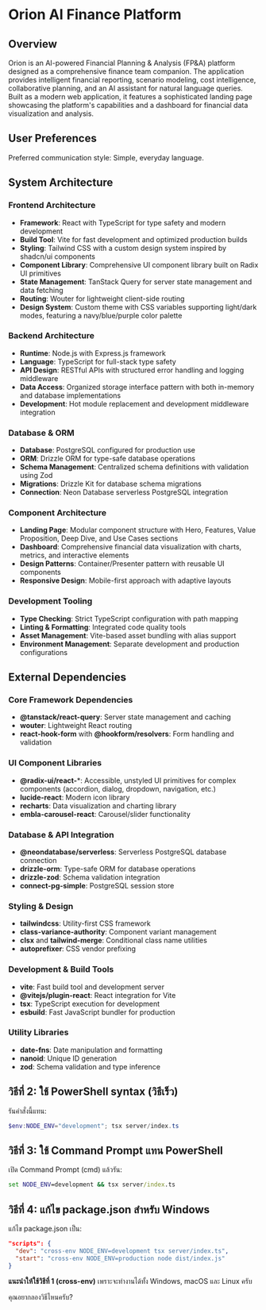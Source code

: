 # Orion AI Finance Platform

## Overview

Orion is an AI-powered Financial Planning & Analysis (FP&A) platform designed as a comprehensive finance team companion. The application provides intelligent financial reporting, scenario modeling, cost intelligence, collaborative planning, and an AI assistant for natural language queries. Built as a modern web application, it features a sophisticated landing page showcasing the platform's capabilities and a dashboard for financial data visualization and analysis.

## User Preferences

Preferred communication style: Simple, everyday language.

## System Architecture

### Frontend Architecture
- **Framework**: React with TypeScript for type safety and modern development
- **Build Tool**: Vite for fast development and optimized production builds
- **Styling**: Tailwind CSS with a custom design system inspired by shadcn/ui components
- **Component Library**: Comprehensive UI component library built on Radix UI primitives
- **State Management**: TanStack Query for server state management and data fetching
- **Routing**: Wouter for lightweight client-side routing
- **Design System**: Custom theme with CSS variables supporting light/dark modes, featuring a navy/blue/purple color palette

### Backend Architecture
- **Runtime**: Node.js with Express.js framework
- **Language**: TypeScript for full-stack type safety
- **API Design**: RESTful APIs with structured error handling and logging middleware
- **Data Access**: Organized storage interface pattern with both in-memory and database implementations
- **Development**: Hot module replacement and development middleware integration

### Database & ORM
- **Database**: PostgreSQL configured for production use
- **ORM**: Drizzle ORM for type-safe database operations
- **Schema Management**: Centralized schema definitions with validation using Zod
- **Migrations**: Drizzle Kit for database schema migrations
- **Connection**: Neon Database serverless PostgreSQL integration

### Component Architecture
- **Landing Page**: Modular component structure with Hero, Features, Value Proposition, Deep Dive, and Use Cases sections
- **Dashboard**: Comprehensive financial data visualization with charts, metrics, and interactive elements
- **Design Patterns**: Container/Presenter pattern with reusable UI components
- **Responsive Design**: Mobile-first approach with adaptive layouts

### Development Tooling
- **Type Checking**: Strict TypeScript configuration with path mapping
- **Linting & Formatting**: Integrated code quality tools
- **Asset Management**: Vite-based asset bundling with alias support
- **Environment Management**: Separate development and production configurations

## External Dependencies

### Core Framework Dependencies
- **@tanstack/react-query**: Server state management and caching
- **wouter**: Lightweight React routing
- **react-hook-form** with **@hookform/resolvers**: Form handling and validation

### UI Component Libraries
- **@radix-ui/react-***: Accessible, unstyled UI primitives for complex components (accordion, dialog, dropdown, navigation, etc.)
- **lucide-react**: Modern icon library
- **recharts**: Data visualization and charting library
- **embla-carousel-react**: Carousel/slider functionality

### Database & API Integration
- **@neondatabase/serverless**: Serverless PostgreSQL database connection
- **drizzle-orm**: Type-safe ORM for database operations
- **drizzle-zod**: Schema validation integration
- **connect-pg-simple**: PostgreSQL session store

### Styling & Design
- **tailwindcss**: Utility-first CSS framework
- **class-variance-authority**: Component variant management
- **clsx** and **tailwind-merge**: Conditional class name utilities
- **autoprefixer**: CSS vendor prefixing

### Development & Build Tools
- **vite**: Fast build tool and development server
- **@vitejs/plugin-react**: React integration for Vite
- **tsx**: TypeScript execution for development
- **esbuild**: Fast JavaScript bundler for production

### Utility Libraries
- **date-fns**: Date manipulation and formatting
- **nanoid**: Unique ID generation
- **zod**: Schema validation and type inference

## วิธีที่ 2: ใช้ PowerShell syntax (วิธีเร็ว)

รันคำสั่งนี้แทน:
```powershell
$env:NODE_ENV="development"; tsx server/index.ts
```

## วิธีที่ 3: ใช้ Command Prompt แทน PowerShell

เปิด Command Prompt (cmd) แล้วรัน:
```cmd
set NODE_ENV=development && tsx server/index.ts
```

## วิธีที่ 4: แก้ไข package.json สำหรับ Windows

แก้ไข package.json เป็น:
```json
"scripts": {
  "dev": "cross-env NODE_ENV=development tsx server/index.ts",
  "start": "cross-env NODE_ENV=production node dist/index.js"
}
```

**แนะนำให้ใช้วิธีที่ 1 (cross-env)** เพราะจะทำงานได้ทั้ง Windows, macOS และ Linux ครับ

คุณอยากลองวิธีไหนครับ?